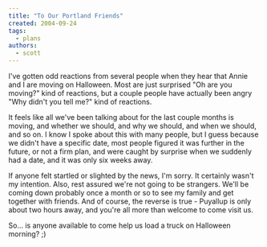 ```yaml
---
title: "To Our Portland Friends"
created: 2004-09-24
tags:
  - plans
authors:
  - scott
---
```


I've gotten odd reactions from several people when they hear that Annie and I are moving on Halloween. Most are just surprised "Oh are you moving?" kind of reactions, but a couple people have actually been angry "Why didn't you tell me?" kind of reactions.

It feels like all we've been talking about for the last couple months is moving, and whether we should, and why we should, and when we should, and so on. I know I spoke about this with many people, but I guess because we didn't have a specific date, most people figured it was further in the future, or not a firm plan, and were caught by surprise when we suddenly had a date, and it was only six weeks away.

If anyone felt startled or slighted by the news, I'm sorry. It certainly wasn't my intention. Also, rest assured we're not going to be strangers. We'll be coming down probably once a month or so to see my family and get together with friends. And of course, the reverse is true - Puyallup is only about two hours away, and you're all more than welcome to come visit us.

So... is anyone available to come help us load a truck on Halloween morning? ;)

